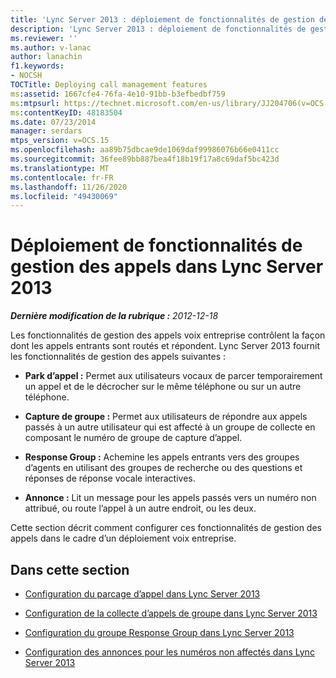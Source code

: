 ```yaml
---
title: 'Lync Server 2013 : déploiement de fonctionnalités de gestion des appels'
description: 'Lync Server 2013 : déploiement de fonctionnalités de gestion des appels.'
ms.reviewer: ''
ms.author: v-lanac
author: lanachin
f1.keywords:
- NOCSH
TOCTitle: Deploying call management features
ms:assetid: 1667cfe4-76fa-4e10-91bb-b3efbedbf759
ms:mtpsurl: https://technet.microsoft.com/en-us/library/JJ204706(v=OCS.15)
ms:contentKeyID: 48183504
ms.date: 07/23/2014
manager: serdars
mtps_version: v=OCS.15
ms.openlocfilehash: aa89b75dbcae9de1069daf99986076b66e0411cc
ms.sourcegitcommit: 36fee89bb887bea4f18b19f17a8c69daf5bc423d
ms.translationtype: MT
ms.contentlocale: fr-FR
ms.lasthandoff: 11/26/2020
ms.locfileid: "49430069"
---
```

# <a name="deploying-call-management-features-in-lync-server-2013"></a>Déploiement de fonctionnalités de gestion des appels dans Lync Server 2013

<div data-xmlns="http://www.w3.org/1999/xhtml">

<div class="topic" data-xmlns="http://www.w3.org/1999/xhtml" data-msxsl="urn:schemas-microsoft-com:xslt" data-cs="https://msdn.microsoft.com/">

<div data-asp="https://msdn2.microsoft.com/asp">



</div>

<div id="mainSection">

<div id="mainBody">

<span> </span>

_**Dernière modification de la rubrique :** 2012-12-18_

Les fonctionnalités de gestion des appels voix entreprise contrôlent la façon dont les appels entrants sont routés et répondent. Lync Server 2013 fournit les fonctionnalités de gestion des appels suivantes :

  - **Park d’appel :** Permet aux utilisateurs vocaux de parcer temporairement un appel et de le décrocher sur le même téléphone ou sur un autre téléphone.

  - **Capture de groupe :** Permet aux utilisateurs de répondre aux appels passés à un autre utilisateur qui est affecté à un groupe de collecte en composant le numéro de groupe de capture d’appel.

  - **Response Group :** Achemine les appels entrants vers des groupes d’agents en utilisant des groupes de recherche ou des questions et réponses de réponse vocale interactives.

  - **Annonce :** Lit un message pour les appels passés vers un numéro non attribué, ou route l’appel à un autre endroit, ou les deux.

Cette section décrit comment configurer ces fonctionnalités de gestion des appels dans le cadre d’un déploiement voix entreprise.

<div>

## <a name="in-this-section"></a>Dans cette section

  - [Configuration du parcage d’appel dans Lync Server 2013](lync-server-2013-configuring-call-park.md)

  - [Configuration de la collecte d’appels de groupe dans Lync Server 2013](lync-server-2013-configuring-group-call-pickup.md)

  - [Configuration du groupe Response Group dans Lync Server 2013](lync-server-2013-configuring-response-group.md)

  - [Configuration des annonces pour les numéros non affectés dans Lync Server 2013](lync-server-2013-configuring-announcements-for-unassigned-numbers.md)

</div>

</div>

<span> </span>

</div>

</div>

</div>

